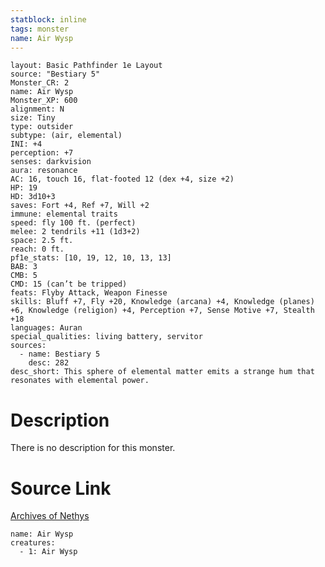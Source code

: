 ```yaml
---
statblock: inline
tags: monster
name: Air Wysp
---
```

```statblock
layout: Basic Pathfinder 1e Layout
source: "Bestiary 5"
Monster_CR: 2
name: Air Wysp
Monster_XP: 600
alignment: N
size: Tiny
type: outsider
subtype: (air, elemental)
INI: +4
perception: +7
senses: darkvision
aura: resonance
AC: 16, touch 16, flat-footed 12 (dex +4, size +2)
HP: 19
HD: 3d10+3
saves: Fort +4, Ref +7, Will +2
immune: elemental traits
speed: fly 100 ft. (perfect)
melee: 2 tendrils +11 (1d3+2)
space: 2.5 ft.
reach: 0 ft.
pf1e_stats: [10, 19, 12, 10, 13, 13]
BAB: 3
CMB: 5
CMD: 15 (can’t be tripped)
feats: Flyby Attack, Weapon Finesse
skills: Bluff +7, Fly +20, Knowledge (arcana) +4, Knowledge (planes) +6, Knowledge (religion) +4, Perception +7, Sense Motive +7, Stealth +18
languages: Auran
special_qualities: living battery, servitor
sources:
  - name: Bestiary 5
    desc: 282
desc_short: This sphere of elemental matter emits a strange hum that resonates with elemental power.
```
# Description
There is no description for this monster.
# Source Link
[Archives of Nethys](https://aonprd.com/MonsterDisplay.aspx?ItemName=Air%20Wysp)
```encounter-table
name: Air Wysp
creatures:
  - 1: Air Wysp
```
